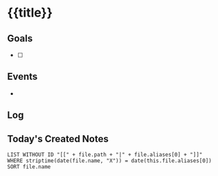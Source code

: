 # {{title}}

## Goals

- [ ]

## Events

-

## Log

## Today's Created Notes

```dataview
LIST WITHOUT ID "[[" + file.path + "|" + file.aliases[0] + "]]"
WHERE striptime(date(file.name, "X")) = date(this.file.aliases[0])
SORT file.name
```
